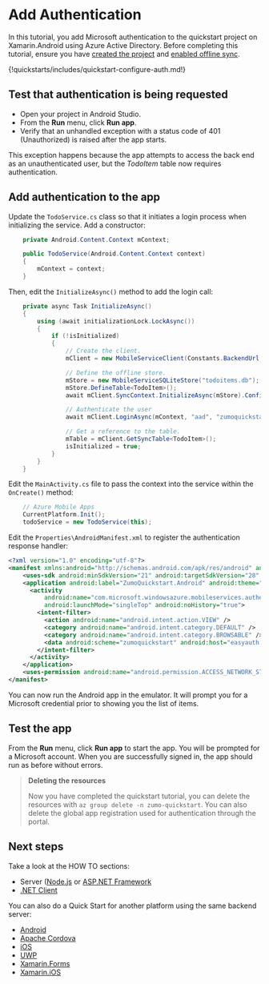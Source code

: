 # Add Authentication

In this tutorial, you add Microsoft authentication to the quickstart project on Xamarin.Android using Azure Active Directory. Before completing this tutorial, ensure you have [created the project](./index.md) and [enabled offline sync](./offline.md).

{!quickstarts/includes/quickstart-configure-auth.md!}

## Test that authentication is being requested

* Open your project in Android Studio. 
* From the **Run** menu, click **Run app**.
* Verify that an unhandled exception with a status code of 401 (Unauthorized) is raised after the app starts.

This exception happens because the app attempts to access the back end as an unauthenticated user, but the *TodoItem* table now requires authentication.

## Add authentication to the app

Update the `TodoService.cs` class so that it initiates a login process when initializing the service.  Add a constructor:

``` csharp linenums="46"
    private Android.Content.Context mContext;

    public TodoService(Android.Content.Context context)
    {
        mContext = context;
    }
```

Then, edit the `InitializeAsync()` method to add the login call:

``` csharp linenums="54" hl_lines="15-16"
    private async Task InitializeAsync()
    {
        using (await initializationLock.LockAsync())
        {
            if (!isInitialized)
            {
                // Create the client.
                mClient = new MobileServiceClient(Constants.BackendUrl, new LoggingHandler());

                // Define the offline store.
                mStore = new MobileServiceSQLiteStore("todoitems.db");
                mStore.DefineTable<TodoItem>();
                await mClient.SyncContext.InitializeAsync(mStore).ConfigureAwait(false);

                // Authenticate the user
                await mClient.LoginAsync(mContext, "aad", "zumoquickstart");

                // Get a reference to the table.
                mTable = mClient.GetSyncTable<TodoItem>();
                isInitialized = true;
            }
        }
    }
```

Edit the `MainActivity.cs` file to pass the context into the service within the `OnCreate()` method:

``` csharp linenums="33" hl_lines="3"
    // Azure Mobile Apps
    CurrentPlatform.Init();
    todoService = new TodoService(this);
```

Edit the `Properties\AndroidManifest.xml` to register the authentication response handler:

``` xml
<?xml version="1.0" encoding="utf-8"?>
<manifest xmlns:android="http://schemas.android.com/apk/res/android" android:versionCode="1" android:versionName="1.0" package="com.companyname.zumoquickstart">
    <uses-sdk android:minSdkVersion="21" android:targetSdkVersion="28" />
    <application android:label="ZumoQuickstart.Android" android:theme="@style/MainTheme">
      <activity
          android:name="com.microsoft.windowsazure.mobileservices.authentication.RedirectUrlActivity"
          android:launchMode="singleTop" android:noHistory="true">
        <intent-filter>
          <action android:name="android.intent.action.VIEW" />
          <category android:name="android.intent.category.DEFAULT" />
          <category android:name="android.intent.category.BROWSABLE" />
          <data android:scheme="zumoquickstart" android:host="easyauth.callback" />
        </intent-filter>
      </activity>      
    </application>
    <uses-permission android:name="android.permission.ACCESS_NETWORK_STATE" />
</manifest>
```

You can now run the Android app in the emulator.  It will prompt you for a Microsoft credential prior to showing you the list of items.

## Test the app

From the **Run** menu, click **Run app** to start the app.  You will be prompted for a Microsoft account.  When you are successfully signed in, the app should run as before without errors.

> **Deleting the resources**
>
> Now you have completed the quickstart tutorial, you can delete the resources with `az group delete -n zumo-quickstart`. You can also delete the global app registration used for authentication through the portal.

## Next steps

Take a look at the HOW TO sections:

* Server ([Node.js](../../howto/server/nodejs.md) or [ASP.NET Framework](../../howto/server/dotnet-framework.md)
* [.NET Client](../../howto/client/dotnet.md)

You can also do a Quick Start for another platform using the same backend server:

* [Android](../android/index.md)
* [Apache Cordova](../cordova/index.md)
* [iOS](../ios/index.md)
* [UWP](../uwp/index.md)
* [Xamarin.Forms](../xamarin-forms/index.md)
* [Xamarin.iOS](../xamarin-ios/index.md)
